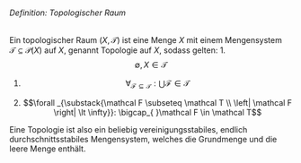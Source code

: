 ###### Definition: Topologischer Raum
Ein topologischer Raum $(X, \mathcal T)$  ist eine Menge $X$ mit einem Mengensystem $\mathcal T \subseteq \mathcal P(X)$ auf $X$, genannt Topologie auf $X$, sodass gelten:  1. $$\emptyset, X \in \mathcal T$$
1. $$\forall _{\mathcal F \subseteq \mathcal T}: \bigcup \mathcal F \in \mathcal T$$

1. $$\forall _{\substack{\mathcal F \subseteq \mathcal T \\ \left| \mathcal F \right| \lt \infty}}: \bigcap_{  }\mathcal F \in \mathcal T$$

Eine Topologie ist also ein beliebig vereinigungsstabiles, endlich durchschnittsstabiles Mengensystem, welches die Grundmenge und die leere Menge enthält.
